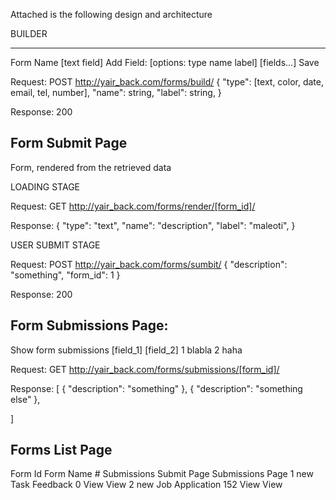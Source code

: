 
Attached is the following design and architecture



BUILDER


--------------

Form Name [text field]
Add Field:	[options: type name label]
[fields...]
Save

Request:
POST http://yair_back.com/forms/build/
{
	"type": [text, color, date, email, tel, number],
	"name": string,
	"label": string,
}

Response: 200




Form Submit Page
-------------------------

Form, rendered from the retrieved data

LOADING STAGE

Request:
GET http://yair_back.com/forms/render/[form_id]/

Response:
{
	"type": "text",
	"name": "description",
	"label": "maleoti",
}

USER SUBMIT STAGE

Request:
POST http://yair_back.com/forms/sumbit/
{
	"description": "something",
	"form_id": 1
}

Response: 200






Form Submissions Page:
---------------------------------
Show form submissions
	[field_1]	[field_2]
1	blabla
2	haha

Request:
GET http://yair_back.com/forms/submissions/[form_id]/

Response:
[
	{
		"description": "something"
	},
	{
		"description": "something else"
	},

]


Forms List Page
----------------------
Form Id 	Form Name 	# Submissions 	Submit Page 	Submissions Page
1 new      	Task Feedback   	0             		View  	View
2 new      	Job Application 	152           	View  	View



